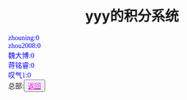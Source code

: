 <html>
<head>
	<title>积分系统</title>
	    <style type="text/css">
		<!--
			.blue{color:#0000FF}
			.purple{color: #FF00FF}
			.宋体{font-family:"宋体"}
		-->
        </style>
</head>
<body>
		<h1><center>yyy的积分系统</center></h1>
		<div class="宋体 blue">
			zhouning:0<br>
			zhou2008:0<br>
			魏大博:0<br>
			蒋铭睿:0<br>
			叹气1:0
		</div>
		<div>
			总部:<button title="back">
				<a href=https://zhouningyuan1234.github.io/as/>
					<span class="宋体 purple">
						返回
					</span>
				</a>
			</button>
		</div>
</body>
</html>
